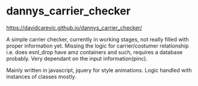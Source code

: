 # dannys_carrier_checker
https://davidcarevic.github.io/dannys_carrier_checker/

A simple carrier checker, currently in working stages, not really filled with proper information yet. 
Missing the logic for carrier/costumer relationship i.e. does esnl_drop have amz containers and such, requires a database probably.
Very dependant on the input information(pinc).

Mainly written in javascript, jquery for style animations. Logic handled with instances of classes mostly.
